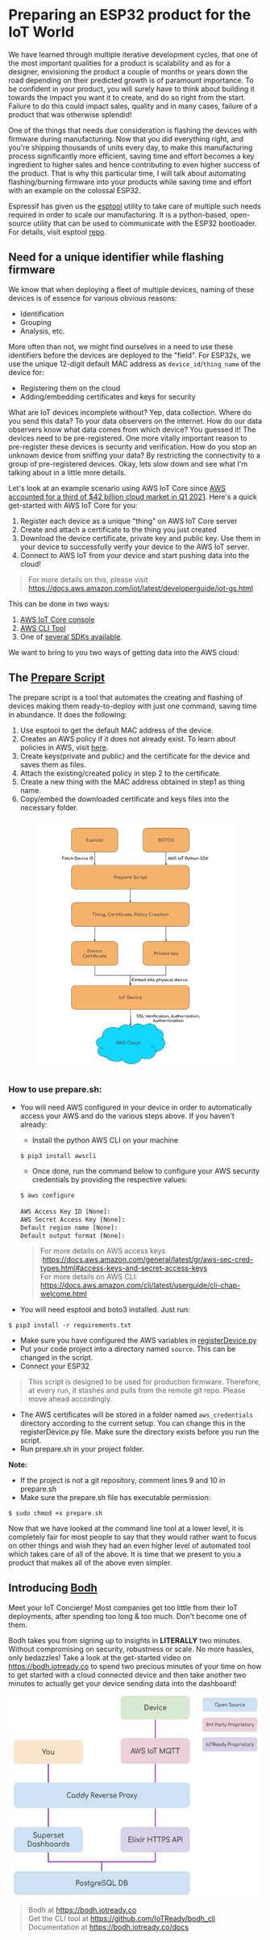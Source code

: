 # Preparing an ESP32 product for the IoT World

We have learned through multiple iterative development cycles, that one of the most important qualities for a product is scalability and as for a designer, envisioning the product a couple of months or years down the road depending on their predicted growth is of paramount importance. To be confident in your product, you will surely have to think about building it towards the impact you want it to create, and do so right from the start. Failure to do this could impact sales, quality and in many cases, failure of a product that was otherwise splendid!

One of the things that needs due consideration is flashing the devices with firmware during manufacturing. Now that you did everything right, and you're shipping thousands of units every day, to make this manufacturing process significantly more efficient, saving time and effort becomes a key ingredient to higher sales and hence contributing to even higher success of the product. That is why this particular time, I will talk about automating flashing/burning firmware into your products while saving time and effort with an example on the colossal ESP32.

Espressif has given us the [esptool](https://github.com/espressif/esptool) utility to take care of multiple such needs required in order to scale our manufacturing. It is a python-based, open-source utility that can be used to communicate with the ESP32 bootloader. For details, visit esptool [repo](https://github.com/espressif/esptool). 

## Need for a unique identifier while flashing firmware
We know that when deploying a fleet of multiple devices, naming of these devices is of essence for various obvious reasons:
- Identification
- Grouping
- Analysis, etc.

More often than not, we might find ourselves in a need to use these identifiers before the devices are deployed to the "field". For ESP32s, we use the unique 12-digit default MAC address as `device_id`/`thing_name` of the device for:

- Registering them on the cloud
- Adding/embedding certificates and keys for security

What are IoT devices incomplete without? Yep, data collection. Where do you send this data? To your data observers on the internet. How do our data observers know what data comes from which device? You guessed it! The devices need to be pre-registered. One more vitally important reason to pre-register these devices is security and verification. How do you stop an unknown device from sniffing your data? By restricting the connectivity to a group of pre-registered devices. Okay, lets slow down and see what I'm talking about in a little more details.

Let's look at an example scenario using AWS IoT Core since [AWS accounted for a third of $42 billion cloud market in Q1 2021](https://telecoms.com/509588/aws-accounted-for-a-third-of-42-billion-cloud-market-in-q1-2021/). Here's a quick get-started with AWS IoT Core for you:

1. Register each device as a unique "thing" on AWS IoT Core server
2. Create and attach a certificate to the thing you just created
3. Download the device certificate, private key and public key. Use them in your device to successfully verify your device to the AWS IoT server.
4. Connect to AWS IoT from your device and start pushing data into the cloud!

> For more details on this, please visit https://docs.aws.amazon.com/iot/latest/developerguide/iot-gs.html

This can be done in two ways:

1. [AWS IoT Core console](https://docs.aws.amazon.com/iot/latest/developerguide/iot-moisture-create-thing.html)
2. [AWS CLI Tool](https://docs.aws.amazon.com/cli/latest/reference/iot/)
3. One of [several SDKs available](https://docs.aws.amazon.com/iot/latest/developerguide/iot-sdks.html).

We want to bring to you two ways of getting data into the AWS cloud:

## The [Prepare Script](https://github.com/IoTReady/prepare_script_awsiot)
The prepare script is a tool that automates the creating and flashing of devices making them ready-to-deploy with just one command, saving time in abundance. It does the following:

1. Use esptool to get the default MAC address of the device.
2. Creates an AWS policy if it does not already exist. To learn about policies in AWS, visit [here](https://docs.aws.amazon.com/iot/latest/developerguide/iot-policies.html).
3. Create keys(private and public) and the certificate for the device and saves them as files.
4. Attach the existing/created policy in step 2 to the certificate.
5. Create a new thing with the MAC address obtained in step1 as thing name.
6. Copy/embed the downloaded certificate and keys files into the necessary folder.

<p style="text-align:center;"><img src="./asset/prepare_flow.png" alt="prepare_flow" class="center" width="400" height="500" /></p>

### How to use prepare.sh:
- You will need AWS configured in your device in order to automatically access your AWS and do the various steps above. If you haven't already:
    - Install the python AWS CLI on your machine
    ````
    $ pip3 install awscli
    ````
    - Once done, run the command below to configure your AWS security credentials by providing the respective values:
    ````
    $ aws configure

    AWS Access Key ID [None]:
    AWS Secret Access Key [None]:
    Default region name [None]:
    Default output format [None]:
    ````
    > For more details on AWS access keys :https://docs.aws.amazon.com/general/latest/gr/aws-sec-cred-types.html#access-keys-and-secret-access-keys<br>
    For more details on AWS CLI: https://docs.aws.amazon.com/cli/latest/userguide/cli-chap-welcome.html

- You will need esptool and boto3 installed. Just run:
````
$ pip3 install -r requirements.txt
````
- Make sure you have configured the AWS variables in [registerDevice.py](./registerDevice.py#L19)
- Put your code project into a directory named `source`. This can be changed in the script.
- Connect your ESP32 
> This script is designed to be used for production firmware. Therefore, at every run, it stashes and pulls from the remote git repo. Please move ahead accordingly.
- The AWS certificates will be stored in a folder named `aws_credentials` directory according to the current setup. You can change this in the registerDevice.py file. Make sure the directory exists before you run the script.
- Run prepare.sh in your project folder.

**Note:**
- If the project is not a git repository, comment lines 9 and 10 in prepare.sh
- Make sure the prepare.sh file has executable permission:
````
$ sudo chmod +x prepare.sh
````

Now that we have looked at the command line tool at a lower level, it is completely fair for most people to say that they would rather want to focus on other things and wish they had an even higher level of automated tool which takes care of all of the above. It is time that we present to you a product that makes all of the above even simpler. 

## Introducing [Bodh](https://bodh.iotready.co/)
Meet your IoT Concierge! Most companies get too little from their IoT deployments, after spending too long & too much. Don't become one of them.

Bodh takes you from signing up to insights in **LITERALLY** two minutes. Without compromising on security, robustness or scale. No more hassles, only bedazzles! Take a look at the get-started video on https://bodh.iotready.co to spend two precious minutes of your time on how to get started with a cloud connected device and then take another two minutes to actually get your device sending data into the dashboard!

<p style="text-align:center;"><img src="./asset/architecture.jpg" alt="architecture" class="center" width="500" height="400" /></p>

> Bodh at https://bodh.iotready.co<br>
 Get the CLI tool at https://github.com/IoTReady/bodh_cli<br>
 Documentation at https://bodh.iotready.co/docs<br>
